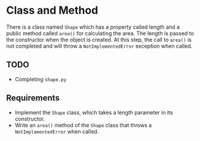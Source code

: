 # Class and Method

There is a class named `Shape` which has a property called length and a public method called `area()` for calculating the area. The length is passed to the constructor when the object is created. At this step, the call to `area()` is not completed and will throw a `NotImplementedError` exception when called.

## TODO

- Completing `shape.py`

## Requirements

- Implement the `Shape` class, which takes a length parameter in its constructor.
- Write an `area()` method of the `Shape` class that throws a `NotImplementedError` when called.
